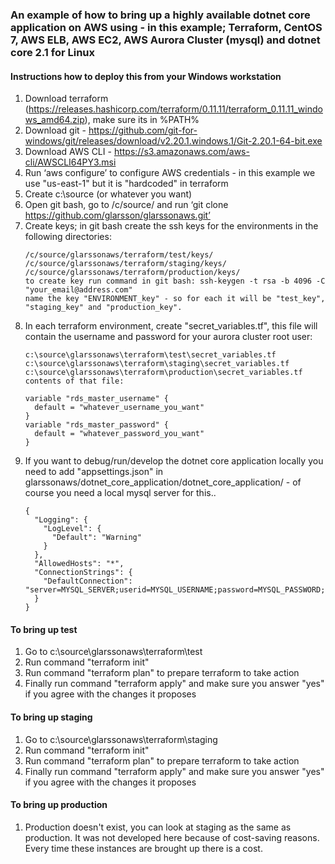 ### An example of how to bring up a highly available dotnet core application on AWS using - in this example; Terraform, CentOS 7, AWS ELB, AWS EC2, AWS Aurora Cluster (mysql) and dotnet core 2.1 for Linux

#### Instructions how to deploy this from your Windows workstation
1. Download terraform (https://releases.hashicorp.com/terraform/0.11.11/terraform_0.11.11_windows_amd64.zip), make sure its in %PATH%
2. Download git - https://github.com/git-for-windows/git/releases/download/v2.20.1.windows.1/Git-2.20.1-64-bit.exe
3. Download AWS CLI - https://s3.amazonaws.com/aws-cli/AWSCLI64PY3.msi
4. Run ‘aws configure’ to configure AWS credentials - in this example we use "us-east-1" but it is "hardcoded" in terraform
5. Create c:\source (or whatever you want)
6. Open git bash, go to /c/source/ and run ‘git clone https://github.com/glarsson/glarssonaws.git’
7. Create keys; in git bash create the ssh keys for the environments in the following directories:
   ```
   /c/source/glarssonaws/terraform/test/keys/
   /c/source/glarssonaws/terraform/staging/keys/
   /c/source/glarssonaws/terraform/production/keys/
   to create key run command in git bash: ssh-keygen -t rsa -b 4096 -C "your_email@address.com"
   name the key "ENVIRONMENT_key" - so for each it will be "test_key", "staging_key" and "production_key".
   ```
8. In each terraform environment, create "secret_variables.tf", this file will contain the username and password for your aurora cluster root user:
   ```
   c:\source\glarssonaws\terraform\test\secret_variables.tf
   c:\source\glarssonaws\terraform\staging\secret_variables.tf
   c:\source\glarssonaws\terraform\production\secret_variables.tf
   contents of that file:
   
   variable "rds_master_username" {
     default = "whatever_username_you_want"
   }
   variable "rds_master_password" {
     default = "whatever_password_you_want"
   }
   ```
9. If you want to debug/run/develop the dotnet core application locally you need to add "appsettings.json" in glarssonaws/dotnet_core_application/dotnet_core_application/ - of course you need a local mysql server for this..
   ```
   {
     "Logging": {
       "LogLevel": {
         "Default": "Warning"
       }
     },
     "AllowedHosts": "*",
     "ConnectionStrings": {
       "DefaultConnection": "server=MYSQL_SERVER;userid=MYSQL_USERNAME;password=MYSQL_PASSWORD;database=glarssonaws_db;"
     }
   }
   ```

#### To bring up test
1. Go to c:\source\glarssonaws\terraform\test
2. Run command "terraform init"
3. Run command "terraform plan" to prepare terraform to take action
4. Finally run command "terraform apply" and make sure you answer "yes" if you agree with the changes it proposes
   
#### To bring up staging
1. Go to c:\source\glarssonaws\terraform\staging
2. Run command "terraform init"
3. Run command "terraform plan" to prepare terraform to take action
4. Finally run command "terraform apply" and make sure you answer "yes" if you agree with the changes it proposes
   
#### To bring up production
1. Production doesn't exist, you can look at staging as the same as production. It was not developed here because of cost-saving reasons. Every time these instances are brought up there is a cost.
